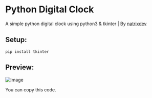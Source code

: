 # Python Digital Clock
A simple python digital clock using python3 &amp; tkinter | By [natrixdev](https://github.com/natrixdev)

## Setup:
`pip install tkinter`

## Preview: 
![image](https://user-images.githubusercontent.com/88579983/185885614-7a6fd04b-ddbb-4c23-9421-e2e5c9ea5318.png)


You can copy this code. 
